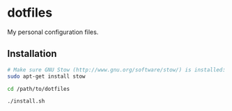 # dotfiles

My personal configuration files.


## Installation

```bash
# Make sure GNU Stow (http://www.gnu.org/software/stow/) is installed:
sudo apt-get install stow

cd /path/to/dotfiles

./install.sh
```
